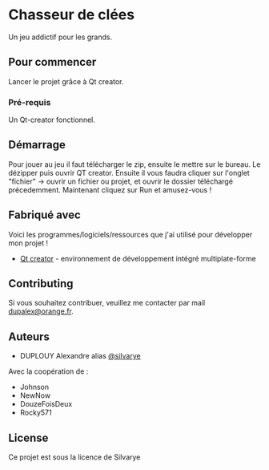 # Chasseur de clées

Un jeu addictif pour les grands.

## Pour commencer

Lancer le projet grâce à Qt creator.

### Pré-requis

Un Qt-creator fonctionnel.

## Démarrage

Pour jouer au jeu il faut télécharger le zip, ensuite le mettre sur le bureau. Le dézipper puis ouvrir QT creator. Ensuite il vous faudra cliquer sur l'onglet "fichier" -> ouvrir un fichier ou projet, et ouvrir le dossier téléchargé précedemment.
Maintenant cliquez sur Run et amusez-vous !

## Fabriqué avec

Voici les programmes/logiciels/ressources que j'ai utilisé pour développer mon projet !

* [Qt creator](https://fr.wikipedia.org/wiki/Qt_Creator) -  environnement de développement intégré multiplate-forme

## Contributing

Si vous souhaitez contribuer, veuillez me contacter par mail [dupalex@orange.fr](https://github.com/silvarye).

## Auteurs

* DUPLOUY Alexandre alias [@silvarye](https://github.com/silvarye)

Avec la coopération de :
* Johnson
* NewNow
* DouzeFoisDeux
* Rocky571


## License

Ce projet est sous la licence de Silvarye

